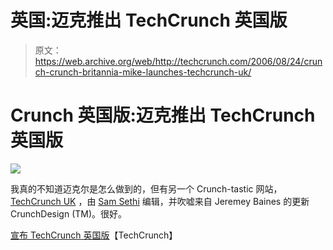# 英国:迈克推出 TechCrunch 英国版

> 原文：<https://web.archive.org/web/http://techcrunch.com/2006/08/24/crunch-crunch-britannia-mike-launches-techcrunch-uk/>

# Crunch 英国版:迈克推出 TechCrunch 英国版

![](img/19c5b6128790587704eb3af818bfaefa.png)

我真的不知道迈克尔是怎么做到的，但有另一个 Crunch-tastic 网站， [TechCrunch UK](https://web.archive.org/web/20210226173200/http://uk.beta.techcrunch.com/) ，由 [Sam Sethi](https://web.archive.org/web/20210226173200/http://uk.beta.techcrunch.com/?page_id=5) 编辑，并吹嘘来自 Jeremey Baines 的更新 CrunchDesign (TM)。很好。

[宣布 TechCrunch 英国版](https://web.archive.org/web/20210226173200/http://www.beta.techcrunch.com/2006/08/24/announcing-techcrunch-uk/)【TechCrunch】